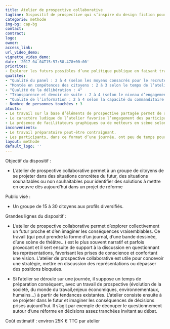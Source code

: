 ```yaml
---
title: Atelier de prospective collaborative
tagline: Dispositif de prospective qui s’inspire du design fiction pour explorer des futurs vraisemblables en amont d’un projet de réforme
categorie: methode
img-bg: cap-bg
contact:
contract:
logo:
owner:
access_link:
url_video_demo:
vignette_video_demo:
date: '2017-04-04T15:57:58.478+00:00'
priorites:
- Explorer les futurs possibles d’une politique publique en faisant travailler les participants sur les conséquences à venir de décisions prises aujourd’hui
qualites:
- "Qualité du panel : 2 à 4 (selon les moyens consacrés pour le recrutement des citoyens)"
- "Montée en compétences des citoyens : 2 à 3 selon le temps de l’atelier (l’apport d’information est dense pour un format réduit)"
- "Qualité de la délibération : 4"
- "Transparence et devoir de suite : 2 à 4 (selon le niveau d’engagement pris par le commanditaire)"
- "Qualité de l’information : 2 à 4 selon la capacité du commanditaire à proposer une information neutre, argumentée et accessible)"
- Nombre de personnes touchées : 3
atouts:
- Le travail sur la base d’éléments de prospective partagée permet de s’affranchir des représentations et de positions trop tranchées 
- Le caractère ludique de l’atelier favorise l’engagement des participants
- La présence de facilitateurs graphiques ou de metteurs en scène selon le format de restitution choisi permet d’aboutir à un résultat tangible pour les participants et facilement appropriable par le décideur. 
inconvenients:
- Le travail préparatoire peut-être contraignant.
- Les participants, dans ce format d’une journée, ont peu de temps pour s’approprier les éléments de prospective qu’ils n’ont pas contribué à élaborer
layout: methode
default_logo: ''
---
```


Objectif du dispositif :
* L’atelier de prospective collaborative permet à un groupe de citoyens de se projeter dans des situations concrètes du futur, des situations souhaitables ou non souhaitables pour identifier des solutions à mettre en oeuvre dès aujourd’hui dans un projet de réforme

Public visé : 
* Un groupe de 15 à 30 citoyens aux profils diversifiés. 
 
Grandes lignes du  dispositif :
* L’atelier de prospective collaborative permet d’explorer collectivement un futur proche et d’en imaginer les conséquences vraisemblables. Ce travail (qui peut prendre la forme d’un journal, d’une bande dessinée, d’une scène de théâtre…) est le plus souvent narratif et parfois provocant et il sert ensuite de support à la discussion en questionnant les représentations, favorisant les prises de conscience et confortant une vision. L’atelier de prospective collaborative est utile pour concevoir une stratégie, mettre en discussion des représentations ou dépasser des positions bloquées. 

* Si l’atelier se déroule sur une journée, il suppose un temps de préparation conséquent, avec un travail de prospective (évolution de la société, du monde du travail,enjeux économiques, environnementaux, humains...) à partir de tendances existantes. L’atelier consiste ensuite à se projeter dans le futur et imaginer les conséquences de décisions prises aujourd’hui. Il s’agit par exemple de découper le questionnement autour d’une réforme en décisions assez tranchées invitant au débat. 

Coût estimatif : environ 25K € TTC par atelier
